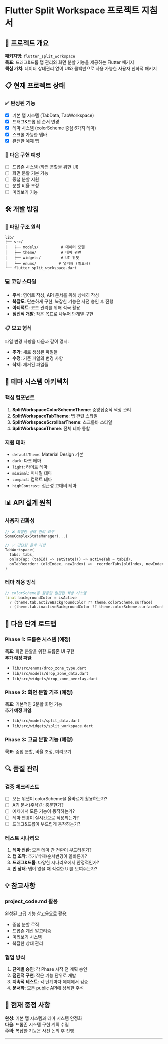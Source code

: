 # Flutter Split Workspace 프로젝트 지침서

## 🎯 프로젝트 개요

**패키지명**: `flutter_split_workspace`  
**목표**: 드래그&드롭 탭 관리와 화면 분할 기능을 제공하는 Flutter 패키지  
**핵심 가치**: 데이터 상태관리 없이 UI와 콜백만으로 사용 가능한 사용자 친화적 패키지

## 📋 현재 프로젝트 상태

### ✅ 완성된 기능
- [x] 기본 탭 시스템 (TabData, TabWorkspace)
- [x] 드래그&드롭 탭 순서 변경
- [x] 테마 시스템 (colorScheme 중심 6가지 테마)
- [x] 스크롤 가능한 탭바
- [x] 완전한 예제 앱

### 🚧 다음 구현 예정
- [ ] 드롭존 시스템 (화면 분할을 위한 UI)
- [ ] 화면 분할 기본 기능
- [ ] 중첩 분할 지원
- [ ] 분할 비율 조정
- [ ] 미리보기 기능

## 🛠️ 개발 방침

### 📁 파일 구조 원칙
```
lib/
├── src/
│   ├── models/          # 데이터 모델
│   ├── theme/           # 테마 관련
│   ├── widgets/         # UI 위젯
│   └── enums/          # 열거형 (필요시)
└── flutter_split_workspace.dart
```

### 💻 코딩 스타일
- **주석**: 영어로 작성, API 문서를 위해 상세히 작성
- **복잡도**: 단순하게 구현, 복잡한 기능은 사전 승인 후 진행
- **아티팩트**: 코드 관리를 위해 적극 활용
- **점진적 개발**: 작은 목표로 나누어 단계별 구현

### 📋 보고 형식
파일 변경 사항을 다음과 같이 명시:
- **추가**: 새로 생성된 파일들
- **수정**: 기존 파일의 변경 사항
- **삭제**: 제거된 파일들

## 🎨 테마 시스템 아키텍처

### 핵심 컴포넌트
1. **SplitWorkspaceColorSchemeTheme**: 중앙집중식 색상 관리
2. **SplitWorkspaceTabTheme**: 탭 관련 스타일
3. **SplitWorkspaceScrollbarTheme**: 스크롤바 스타일
4. **SplitWorkspaceTheme**: 전체 테마 통합

### 지원 테마
- `defaultTheme`: Material Design 기본
- `dark`: 다크 테마
- `light`: 라이트 테마
- `minimal`: 미니멀 테마
- `compact`: 컴팩트 테마
- `highContrast`: 접근성 고대비 테마

## 📊 API 설계 원칙

### 사용자 친화성
```dart
// ❌ 복잡한 상태 관리 요구
SomeComplexStateManager(...)

// ✅ 간단한 콜백 기반
TabWorkspace(
  tabs: tabs,
  onTabTap: (tabId) => setState(() => activeTab = tabId),
  onTabReorder: (oldIndex, newIndex) => _reorderTabs(oldIndex, newIndex),
)
```

### 테마 적용 방식
```dart
// colorScheme을 활용한 일관된 색상 시스템
final backgroundColor = isActive
  ? (theme.tab.activeBackgroundColor ?? theme.colorScheme.surface)
  : (theme.tab.inactiveBackgroundColor ?? theme.colorScheme.surfaceContainerHighest);
```

## 🚀 다음 단계 로드맵

### Phase 1: 드롭존 시스템 (예정)
**목표**: 화면 분할을 위한 드롭존 UI 구현  
**추가 예정 파일**:
- `lib/src/enums/drop_zone_type.dart`
- `lib/src/models/drop_zone_data.dart` 
- `lib/src/widgets/drop_zone_overlay.dart`

### Phase 2: 화면 분할 기초 (예정)
**목표**: 기본적인 2분할 화면 기능  
**추가 예정 파일**:
- `lib/src/models/split_data.dart`
- `lib/src/widgets/split_workspace.dart`

### Phase 3: 고급 분할 기능 (예정)
**목표**: 중첩 분할, 비율 조정, 미리보기  

## 🔍 품질 관리

### 검증 체크리스트
- [ ] 모든 위젯이 colorScheme을 올바르게 활용하는가?
- [ ] API 문서(주석)가 충분한가?
- [ ] 예제에서 모든 기능이 동작하는가?
- [ ] 테마 변경이 실시간으로 적용되는가?
- [ ] 드래그&드롭이 부드럽게 동작하는가?

### 테스트 시나리오
1. **테마 전환**: 모든 테마 간 전환이 부드러운가?
2. **탭 조작**: 추가/삭제/순서변경이 올바른가?
3. **드래그&드롭**: 다양한 시나리오에서 안정적인가?
4. **빈 상태**: 탭이 없을 때 적절한 UI를 보여주는가?

## 💡 참고사항

### project_code.md 활용
완성된 고급 기능 참고용으로 활용:
- 중첩 분할 로직
- 드롭존 계산 알고리즘  
- 미리보기 시스템
- 복잡한 상태 관리

### 협업 방식
1. **단계별 승인**: 각 Phase 시작 전 계획 승인
2. **점진적 구현**: 작은 기능 단위로 개발
3. **지속적 테스트**: 각 단계마다 예제에서 검증
4. **문서화**: 모든 public API에 상세한 주석

## 📝 현재 중점 사항

**완성**: 기본 탭 시스템과 테마 시스템 안정화  
**다음**: 드롭존 시스템 구현 계획 수립  
**주의**: 복잡한 기능은 사전 논의 후 진행

---
